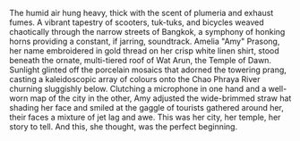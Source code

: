 The humid air hung heavy, thick with the scent of plumeria and exhaust fumes.  A vibrant tapestry of scooters, tuk-tuks, and bicycles weaved chaotically through the narrow streets of Bangkok, a symphony of honking horns providing a constant, if jarring, soundtrack.  Amelia "Amy"  Prasong, her name embroidered in gold thread on her crisp white linen shirt, stood beneath the ornate, multi-tiered roof of Wat Arun, the Temple of Dawn.  Sunlight glinted off the porcelain mosaics that adorned the towering prang, casting a kaleidoscopic array of colours onto the Chao Phraya River churning sluggishly below.  Clutching a microphone in one hand and a well-worn map of the city in the other, Amy adjusted the wide-brimmed straw hat shading her face and smiled at the gaggle of tourists gathered around her, their faces a mixture of jet lag and awe. This was her city, her temple, her story to tell.  And this, she thought, was the perfect beginning.
